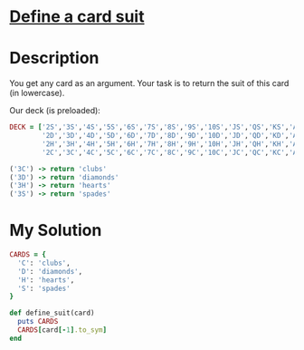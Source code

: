 # [Define a card suit](https://www.codewars.com/kata/5a360620f28b82a711000047)

# Description
You get any card as an argument. Your task is to return the suit of this card (in lowercase).

Our deck (is preloaded):

```ruby
DECK = ['2S','3S','4S','5S','6S','7S','8S','9S','10S','JS','QS','KS','AS',
        '2D','3D','4D','5D','6D','7D','8D','9D','10D','JD','QD','KD','AD',
        '2H','3H','4H','5H','6H','7H','8H','9H','10H','JH','QH','KH','AH',
        '2C','3C','4C','5C','6C','7C','8C','9C','10C','JC','QC','KC','AC']
```

```ruby
('3C') -> return 'clubs'
('3D') -> return 'diamonds'
('3H') -> return 'hearts'
('3S') -> return 'spades'
```
# My Solution
```ruby
CARDS = {
  'C': 'clubs',
  'D': 'diamonds',
  'H': 'hearts',
  'S': 'spades'
}

def define_suit(card)
  puts CARDS
  CARDS[card[-1].to_sym]
end
```
